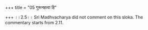 +++
title = "05 गुरूनहत्वा हि"

+++
।।2.5।। Sri Madhvacharya did not comment on this sloka. The commentary
starts from 2.11.  
  
